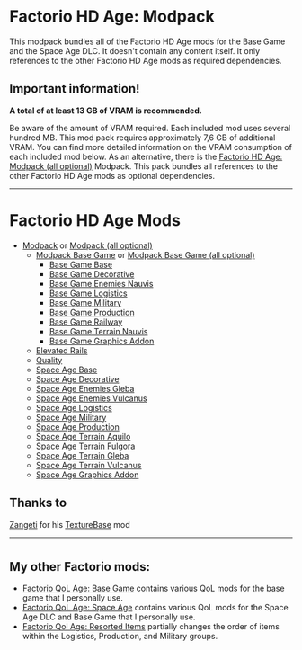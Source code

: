 # Factorio HD Age: Modpack

This modpack bundles all of the Factorio HD Age mods for the Base Game and the Space Age DLC.
It doesn't contain any content itself. It only references to the other Factorio HD Age mods as required dependencies.

## Important information!

__A total of at least 13 GB of VRAM is recommended.__

Be aware of the amount of VRAM required. Each included mod uses several hundred MB. This mod pack requires approximately 7,6 GB of additional VRAM.
You can find more detailed information on the VRAM consumption of each included mod below.
As an alternative, there is the [Factorio HD Age: Modpack (all optional)](https://mods.factorio.com/mod/factorio_hd_age_modpack_optional) Modpack. This pack bundles all references to the other Factorio HD Age mods as optional dependencies.

___
# Factorio HD Age Mods

* [Modpack](https://mods.factorio.com/mod/factorio_hd_age_modpack)
or
[Modpack (all optional)](https://mods.factorio.com/mod/factorio_hd_age_modpack_optional)
	* [Modpack Base Game](https://mods.factorio.com/mod/factorio_hd_age_modpack_base_game_only)
	or
	[Modpack Base Game (all optional)](https://mods.factorio.com/mod/factorio_hd_age_modpack_base_game_optional)
		* [Base Game Base](https://mods.factorio.com/mod/factorio_hd_age_base_game_base)
		* [Base Game Decorative](https://mods.factorio.com/mod/factorio_hd_age_base_game_decorative)
		* [Base Game Enemies Nauvis](https://mods.factorio.com/mod/factorio_hd_age_base_game_enemies_nauvis)
		* [Base Game Logistics](https://mods.factorio.com/mod/factorio_hd_age_base_game_logistics)
		* [Base Game Military](https://mods.factorio.com/mod/factorio_hd_age_base_game_military)
		* [Base Game Production](https://mods.factorio.com/mod/factorio_hd_age_base_game_production)
		* [Base Game Railway](https://mods.factorio.com/mod/factorio_hd_age_base_game_railway)
		* [Base Game Terrain Nauvis](https://mods.factorio.com/mod/factorio_hd_age_base_game_terrain_nauvis)
		* [Base Game Graphics Addon](https://mods.factorio.com/mod/factorio_hd_age_base_game_graphics_addon)
	* [Elevated Rails](https://mods.factorio.com/mod/factorio_hd_age_elevated_rails)
	* [Quality](https://mods.factorio.com/mod/factorio_hd_age_quality)
	* [Space Age Base](https://mods.factorio.com/mod/factorio_hd_age_space_age_base)
	* [Space Age Decorative](https://mods.factorio.com/mod/factorio_hd_age_space_age_decorative)
	* [Space Age Enemies Gleba](https://mods.factorio.com/mod/factorio_hd_age_space_age_enemies_gleba)
	* [Space Age Enemies Vulcanus](https://mods.factorio.com/mod/factorio_hd_age_space_age_enemies_vulcanus)
	* [Space Age Logistics](https://mods.factorio.com/mod/factorio_hd_age_space_age_logistics)
	* [Space Age Military](https://mods.factorio.com/mod/factorio_hd_age_space_age_military)
	* [Space Age Production](https://mods.factorio.com/mod/factorio_hd_age_space_age_production)
	* [Space Age Terrain Aquilo](https://mods.factorio.com/mod/factorio_hd_age_space_age_terrain_aquilo)
	* [Space Age Terrain Fulgora](https://mods.factorio.com/mod/factorio_hd_age_space_age_terrain_fulgora)
	* [Space Age Terrain Gleba](https://mods.factorio.com/mod/factorio_hd_age_space_age_terrain_gleba)
	* [Space Age Terrain Vulcanus](https://mods.factorio.com/mod/factorio_hd_age_space_age_terrain_vulcanus)
	* [Space Age Graphics Addon](https://mods.factorio.com/mod/factorio_hd_age_space_age_graphics_addon)

## Thanks to

[Zangeti](https://mods.factorio.com/user/Zangeti) for his [TextureBase](https://mods.factorio.com/mod/texturebase) mod

___
#


## My other Factorio mods:

* [Factorio QoL Age: Base Game](https://mods.factorio.com/mod/factorio_qol_age_base_game)
contains various QoL mods for the base game that I personally use.
* [Factorio QoL Age: Space Age](https://mods.factorio.com/mod/factorio_qol_age_space_age)
contains various QoL mods for the Space Age DLC and Base Game that I personally use.
* [Factorio Qol Age: Resorted Items](https://mods.factorio.com/mod/factorio_qol_age_resorted_items)
partially changes the order of items within the Logistics, Production, and Military groups.
